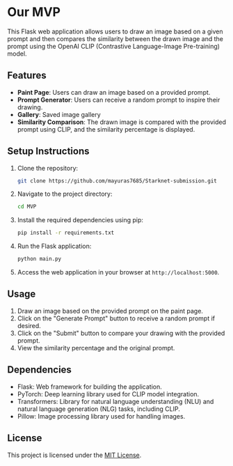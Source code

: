 # Our MVP

This Flask web application allows users to draw an image based on a given prompt and then compares the similarity between the drawn image and the prompt using the OpenAI CLIP (Contrastive Language-Image Pre-training) model.

## Features

- **Paint Page**: Users can draw an image based on a provided prompt.
- **Prompt Generator**: Users can receive a random prompt to inspire their drawing.
- **Gallery**: Saved image gallery 
- **Similarity Comparison**: The drawn image is compared with the provided prompt using CLIP, and the similarity percentage is displayed.

## Setup Instructions

1. Clone the repository:

    ```bash
    git clone https://github.com/mayuras7685/Starknet-submission.git
    ```

2. Navigate to the project directory:

    ```bash
    cd MVP
    ```

3. Install the required dependencies using pip:

    ```bash
    pip install -r requirements.txt
    ```

4. Run the Flask application:

    ```bash
    python main.py
    ```

5. Access the web application in your browser at `http://localhost:5000`.

## Usage

1. Draw an image based on the provided prompt on the paint page.
2. Click on the "Generate Prompt" button to receive a random prompt if desired.
3. Click on the "Submit" button to compare your drawing with the provided prompt.
4. View the similarity percentage and the original prompt.

## Dependencies

- Flask: Web framework for building the application.
- PyTorch: Deep learning library used for CLIP model integration.
- Transformers: Library for natural language understanding (NLU) and natural language generation (NLG) tasks, including CLIP.
- Pillow: Image processing library used for handling images.

## License

This project is licensed under the [MIT License](LICENSE).
